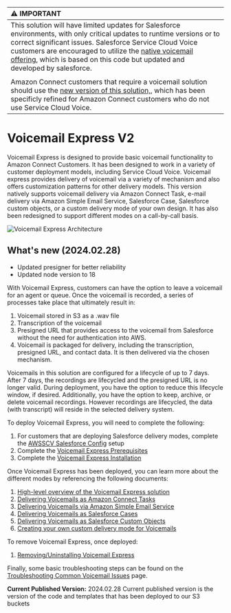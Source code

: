 | :warning: IMPORTANT          |
|:---------------------------|
| This solution will have limited updates for Salesforce environments, with only critical updates to runtime versions or to correct significant issues. Salesforce Service Cloud Voice customers are encouraged to utilize the [native voicemail offering](https://developer.salesforce.com/docs/atlas.en-us.voice_developer_guide.meta/voice_developer_guide/voice_example_voicemail.htm), which is based on this code but updated and developed by salesforce. | 
| |
|Amazon Connect customers that require a voicemail solution should use the [new version of this solution,](https://github.com/amazon-connect/voicemail-express-amazon-connect), which has been specificly refined for Amazon Connect customers who do not use Service Cloud Voice.|

# Voicemail Express V2
Voicemail Express is designed to provide basic voicemail functionality to Amazon Connect Customers. It has been designed to work in a variety of customer deployment models, including Service Cloud Voice. Voicemail express provides delivery of voicemail via a variety of mechanism and also offers customization patterns for other delivery models. This version natively supports voicemail delivery via Amazon Connect Task, e-mail delivery via Amazon Simple Email Service, Salesforce Case, Salesforce custom objects, or a custom delivery mode of your own design. It has also been redesigned to support different modes on a call-by-call basis.

![Voicemail Express Architecture](Docs/Img/vmx2.png)

## What's new (2024.02.28)
-  Updated presigner for better reliability
-  Updated node version to 18

With Voicemail Express, customers can have the option to leave a voicemail for an agent or queue. Once the voicemail is recorded, a series of processes take place that ultimately result in:
1. Voicemail stored in S3 as a .wav file
2. Transcription of the voicemail
3. Presigned URL that provides access to the voicemail from Salesforce without the need for authentication into AWS.
4. Voicemail is packaged for delivery, including the transcription, presigned URL, and contact data. It is then delivered via the chosen mechanism.

Voicemails in this solution are configured for a lifecycle of up to 7 days. After 7 days, the recordings are lifecycled and the presigned URL is no longer valid. During deployment, you have the option to reduce this lifecycle window, if desired. Additionally, you have the option to keep, archive, or delete voicemail recordings. However recordings are lifecycled, the data (with transcript) will reside in the selected delivery system.

To deploy Voicemail Express, you will need to complete the following:
1. For customers that are deploying Salesforce delivery modes, complete the [AWSSCV Salesforce Config](../../Common/AWSSCV-SalesforceConfig/readme.md) setup
2. Complete the [Voicemail Express Prerequisites](Docs/vmx_prerequistes.md)
3. Complete the [Voicemail Express Installation](Docs/vmx_installation_instructions.md)

Once Voicemail Express has been deployed, you can learn more about the different modes by referencing the following documents:
1. [High-level overview of the Voicemail Express solution](Docs/vmx_core.md)
2. [Delivering Voicemails as Amazon Connect Tasks](Docs/vmx_tasks.md)
3. [Delivering Voicemails via Amazon Simple Email Service](Docs/vmx_email.md)
4. [Delivering Voicemails as Salesforce Cases](Docs/vmx_sfcase.md)
5. [Delivering Voicemails as Salesforce Custom Objects](Docs/vmx_sfcustom.md)
6. [Creating your own custom delivery mode for Voicemails](Docs/vmx_custom.md)

To remove Voicemail Express, once deployed:
1.  [Removing/Uninstalling Voicemail Express](Docs/vmx_uninstall.md)

Finally, some basic troubleshooting steps can be found on the [Troubleshooting Common Voicemail Issues](Docs/vmx_troubleshooting.md) page.

**Current Published Version:** 2024.02.28
Current published version is the version of the code and templates that has been deployed to our S3 buckets
